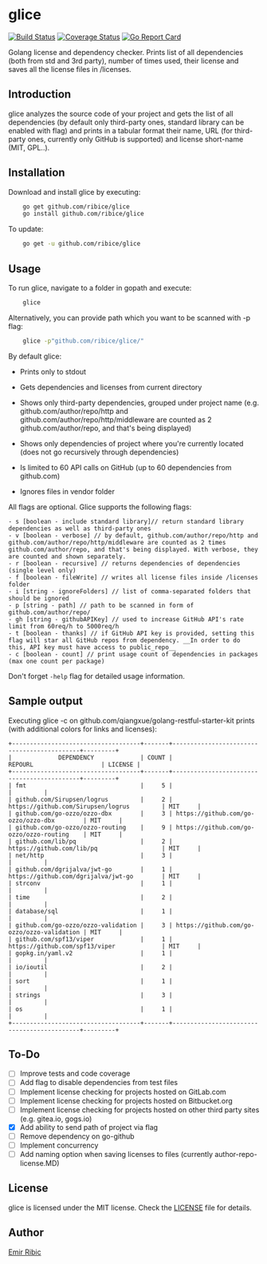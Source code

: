 # glice

[![Build Status](https://travis-ci.org/ribice/glice.svg?branch=master)](https://travis-ci.org/ribice/glice)
[![Coverage Status](https://coveralls.io/repos/github/ribice/glice/badge.svg?branch=master)](https://coveralls.io/github/ribice/glice?branch=master)
[![Go Report Card](https://goreportcard.com/badge/github.com/ribice/glice)](https://goreportcard.com/report/github.com/ribice/glice)

Golang license and dependency checker. Prints list of all dependencies (both from std and 3rd party), number of times used, their license and saves all the license files in /licenses.

## Introduction

glice analyzes the source code of your project and gets the list of all dependencies (by default only third-party ones, standard library can be enabled with flag) and prints in a tabular format their name, URL (for third-party ones, currently only GitHub is supported) and license short-name (MIT, GPL..).

## Installation

Download and install glice by executing:

```bash
    go get github.com/ribice/glice
    go install github.com/ribice/glice
```

To update:

```bash
    go get -u github.com/ribice/glice
```

## Usage

To run glice, navigate to a folder in gopath and execute:

```bash
    glice
```

Alternatively, you can provide path which you want to be scanned with -p flag:

```bash
    glice -p"github.com/ribice/glice/"
```

By default glice:

- Prints only to stdout

- Gets dependencies and licenses from current directory

- Shows only third-party dependencies, grouped under project name (e.g. github.com/author/repo/http and github.com/author/repo/http/middleware are counted as 2 github.com/author/repo, and that's being displayed)

- Shows only dependencies of project where you're currently located (does not go recursively through dependencies)

- Is limited to 60 API calls on GitHub (up to 60 dependencies from github.com)

- Ignores files in vendor folder

All flags are optional. Glice supports the following flags:

```
- s [boolean - include standard library]// return standard library dependencies as well as third-party ones
- v [boolean - verbose] // by default, github.com/author/repo/http and github.com/author/repo/http/middleware are counted as 2 times github.com/author/repo, and that's being displayed. With verbose, they are counted and shown separately.
- r [boolean - recursive] // returns dependencies of dependencies (single level only)
- f [boolean - fileWrite] // writes all license files inside /licenses folder
- i [string - ignoreFolders] // list of comma-separated folders that should be ignored
- p [string - path] // path to be scanned in form of github.com/author/repo/
- gh [string - githubAPIKey] // used to increase GitHub API's rate limit from 60req/h to 5000req/h
- t [boolean - thanks] // if GitHub API key is provided, setting this flag will star all GitHub repos from dependency. __In order to do this, API key must have access to public_repo__
- c [boolean - count] // print usage count of dependencies in packages (max one count per package)
```

Don't forget `-help` flag for detailed usage information.

## Sample output

Executing glice -c on github.com/qiangxue/golang-restful-starter-kit prints (with additional colors for links and licenses):

```
+------------------------------------+-------+--------------------------------------------+---------+
|             DEPENDENCY             | COUNT |                  REPOURL                   | LICENSE |
+------------------------------------+-------+--------------------------------------------+---------+
| fmt                                |     5 |                                            |         |
| github.com/Sirupsen/logrus         |     2 | https://github.com/Sirupsen/logrus         | MIT     |
| github.com/go-ozzo/ozzo-dbx        |     3 | https://github.com/go-ozzo/ozzo-dbx        | MIT     |
| github.com/go-ozzo/ozzo-routing    |     9 | https://github.com/go-ozzo/ozzo-routing    | MIT     |
| github.com/lib/pq                  |     2 | https://github.com/lib/pq                  | MIT     |
| net/http                           |     3 |                                            |         |
| github.com/dgrijalva/jwt-go        |     1 | https://github.com/dgrijalva/jwt-go        | MIT     |
| strconv                            |     1 |                                            |         |
| time                               |     2 |                                            |         |
| database/sql                       |     1 |                                            |         |
| github.com/go-ozzo/ozzo-validation |     3 | https://github.com/go-ozzo/ozzo-validation | MIT     |
| github.com/spf13/viper             |     1 | https://github.com/spf13/viper             | MIT     |
| gopkg.in/yaml.v2                   |     1 |                                            |         |
| io/ioutil                          |     2 |                                            |         |
| sort                               |     1 |                                            |         |
| strings                            |     3 |                                            |         |
| os                                 |     1 |                                            |         |
+------------------------------------+-------+--------------------------------------------+---------+
```

## To-Do

- [ ] Improve tests and code coverage
- [ ] Add flag to disable dependencies from test files
- [ ] Implement license checking for projects hosted on GitLab.com
- [ ] Implement license checking for projects hosted on Bitbucket.org
- [ ] Implement license checking for projects hosted on other third party sites (e.g. gitea.io, gogs.io)
- [x] Add ability to send path of project via flag
- [ ] Remove dependency on go-github
- [ ] Implement concurrency
- [ ] Add naming option when saving licenses to files (currently author-repo-license.MD)

## License

glice is licensed under the MIT license. Check the [LICENSE](LICENSE.md) file for details.

## Author

[Emir Ribic](https://ribice.ba)